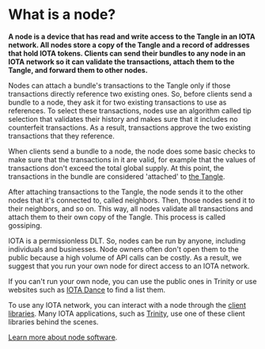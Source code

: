 # What is a node?

**A node is a device that has read and write access to the Tangle in an IOTA network. All nodes store a copy of the Tangle and a record of addresses that hold IOTA tokens. Clients can send their bundles to any node in an IOTA network so it can validate the transactions, attach them to the Tangle, and forward them to other nodes.**

Nodes can attach a bundle's transactions to the Tangle only if those transactions directly reference two existing ones. So, before clients send a bundle to a node, they ask it for two existing transactions to use as references. To select these transactions, nodes use an algorithm called tip selection that validates their history and makes sure that it includes no counterfeit transactions. As a result, transactions approve the two existing transactions that they reference.

When clients send a bundle to a node, the node does some basic checks to make sure that the transactions in it are valid, for example that the values of transactions don't exceed the total global supply. At this point, the transactions in the bundle are considered 'attached' to [the Tangle](../introduction/what-is-the-tangle.md).

After attaching transactions to the Tangle, the node sends it to the other nodes that it's connected to, called neighbors. Then, those nodes send it to their neighbors, and so on. This way, all nodes validate all transactions and attach them to their own copy of the Tangle. This process is called gossiping.

IOTA is a permissionless DLT. So, nodes can be run by anyone, including individuals and businesses. Node owners often don't open them to the public because a high volume of API calls can be costly. As a result, we suggest that you run your own node for direct access to an IOTA network.

If you can't run your own node, you can use the public ones in Trinity or use websites such as [IOTA Dance](https://iota.dance) to find a list them.

To use any IOTA network, you can interact with a node through the [client libraries](root://client-libraries/0.1/introduction/overview.md). Many IOTA applications, such as [Trinity](root://trinity/0.1/introduction/overview.md), use one of these client libraries behind the scenes.

[Learn more about node software](root://node-software/0.1/iri/introduction/overview.md).

